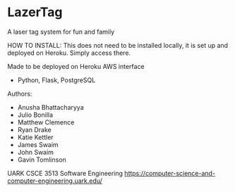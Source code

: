 # LazerTag
A laser tag system for fun and family

HOW TO INSTALL:
	This does not need to be installed locally, it is set up and deployed on Heroku. Simply access there.

Made to be deployed on Heroku AWS interface
 - Python, Flask, PostgreSQL

Authors:
 - Anusha Bhattacharyya
 - Julio Bonilla
 - Matthew Clemence
 - Ryan Drake
 - Katie Kettler
 - James Swaim
 - John Swaim
 - Gavin Tomlinson

UARK CSCE 3513 Software Engineering
https://computer-science-and-computer-engineering.uark.edu/